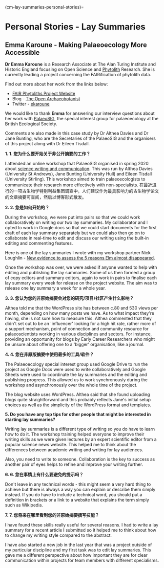 (cm-lay-summaries-personal-stories)=
# Personal Stories - Lay Summaries

## Emma Karoune - Making Palaeoecology More Accessible

**Dr Emma Karoune** is a Research Associate at The Alan Turing Institute and Historic England focusing on Open Science and [Phytolith](https://en.wikipedia.org/wiki/Phytolith) Research. She is currently leading a project concerning the FAIRification of phytolith data.

Find out more about her work from the links below:
* [FAIR Phytoliths Project Website](https://open-phytoliths.github.io/FAIR-phytoliths/)
* Blog - [The Open Archaeobotanist](https://ekaroune.github.io/The-Open-Archaeobotanist/)
* Twitter - [ekaroune](https://twitter.com/ekaroune)

We would like to thank **Emma** for answering our interview questions about her work with [PalaeoSIG](https://www.britishecologicalsociety.org/membership-community/special-interest-groups/palaeoecology-group/), the special interest group for palaeoecology at the British Ecological Society.

Comments are also made in this case study by Dr Althea Davies and Dr Jane Bunting, who are the Secretaries of the PalaeoSIG and the organisers of this project along with Dr Eileen Tisdall.

**1. 1. 您为什么要开始关于非公开摘要的工作？**

I attended an online workshop that PalaeoSIG organised in spring 2020 about [science writing and communication](https://palaeosigbes.wordpress.com/2020/05/11/testing-testing/). This was run by Althea Davies (University St Andrews), Jane Bunting (University Hull) and Eileen Tisdall (University Stirling). This workshop aimed to train palaeoecologists to communicate their research more effectively with non-specialists. 在最近进行的一项古生物学特别利益集团调查中，人们建议作为最具影响力的古生物学论文的文章摘要可查阅，然后以博客形式散发。


**2. 2. 您是如何开始的？**

During the workshop, we were put into pairs so that we could work collaboratively on writing our two lay summaries. My collaborator and I opted to work in Google docs so that we could start documents for the first draft of each lay summary separately but we could also then go on to collaborate in real-time to edit and discuss our writing using the built-in editing and commenting features.

Here is one of the lay summaries I wrote with my workshop partner Nick Loughlin - [New evidence to assess the 5 reasons Elm almost disappeared](https://palaeosigbes.wordpress.com/2020/11/18/new-evidence-to-assess-the-5-reasons-elm-almost-disappeared/).

Once the workshop was over, we were asked if anyone wanted to help with editing and publishing the lay summaries. Some of us then formed a group of copy editors and summary editors, again to work in pairs to finalise each lay summary every week for release on the project website. The aim was to release one lay summary a week for a whole year.

**3. 3. 您认为您的非原始摘要会对您的研究/项目/社区产生什么影响？**

Althea told me that the WordPress site has between c.80 and 530 views per month, depending on how many posts we have. As to what impact they're having, she is not sure how to measure this. Althea commented that they didn't set out to be an 'influencer' looking for a high hit rate, rather more of a support mechanism, point of connection and community resource for palaeoscientists working in various disciplines and sectors. For instance, providing an opportunity for blogs by Early Career Researchers who might be unsure about offering one to a 'bigger' organisation, like a journal.

**4. 4. 您在非原版摘要中使用最多的工具/软件？**

The Palaeoecology special interest group used Google Drive to run the project as Google Docs were used to write collaboratively and Google Sheets were used to coordinate the lay summaries and the editing and publishing progress. This allowed us to work synchronously during the workshop and asynchronously over the whole time of the project.

The blog website uses WordPress. Althea said that she found uploading blogs quite straightforward and this probably reflects Jane's initial setup choices as well as the simplicity of the WordPress format and templates.

**5. Do you have any top tips for other people that might be interested in starting lay summaries?**

Writing lay summaries is a different type of writing so you do have to learn how to do it. The workshop training helped everyone to improve their writing skills as we were given lectures by an expert scientific editor from a popular science news website. This helped me to think about the differences between academic writing and writing for lay audiences.

Also, you need to write to someone. Collaboration is the key to success as another pair of eyes helps to refine and improve your writing further.

**6. 6. 您在事情上有什么要避免的提示吗？**

Don't leave in any technical words - this might seem a very hard thing to achieve but there is always a way you can explain or describe them simply instead. If you do have to include a technical word, you should put a definition in brackets or a link to a website that explains the term simply such as Wikipedia.


**7. 7. 您将来在哪里看到您的非原始摘要撰写技能？**

I have found these skills really useful for several reasons. I had to write a lay summary for a recent article I submitted so it helped me to think about how to change my writing style compared to the abstract.

I have also started a new job in the last year that was a project outside of my particular discipline and my first task was to edit lay summaries. This gave me a different perspective about how important they are for clear communication within projects for team members with different specialisms.
